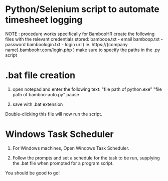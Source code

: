 # Python/Selenium script to automate timesheet logging

NOTE : procedure works specifically for BambooHR
create the following files with the relevant credentials stored:
bambooe.txt - email
bamboop.txt - password
bamboologin.txt - login url ( ie. https://{company name}.bamboohr.com/login.php )
make sure to specify the paths in the .py script

# .bat file creation

1) open notepad and enter the following text:
"file path of python.exe" "file path of bamboo-auto.py" pause

2) save with .bat extension

Double-clicking this file will now run the script.

# Windows Task Scheduler

1) For Windows machines, Open Windows Task Scheduler.

2) Follow the prompts and set a schedule for the task to be run, supplying the .bat file when prompted for a program script.

You should be good to go!
